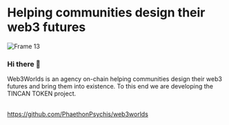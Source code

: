 # Helping communities design their web3 futures

![Frame 13](https://user-images.githubusercontent.com/80890815/171826955-9f7cb0b4-8f26-40f7-b2b0-a2acc7896f1c.png)

### Hi there 👋
Web3Worlds is an agency on-chain helping communities design their web3 futures and bring them into existence. To this end we are developing the TINCAN TOKEN project. <br><br>

https://github.com/PhaethonPsychis/web3worlds

<!--
**PhaethonPsychis/PhaethonPsychis** is a ✨ _special_ ✨ repository because its `README.md` (this file) appears on your GitHub profile.

Here are some ideas to get you started:

- 🔭 I’m currently working on 0XDDRL a Decentralized Design Research Lab
- 🌱 I’m currently learning as much as I can on solidity coding
- 👯 I’m looking to collaborate on 
- 🤔 I’m looking for help with ...
- 💬 Ask me about Urbanism Architecture and Construction on blockchain
- 📫 How to reach me: rndfactory@protonmail.com
- 😄 Pronouns: Hey Phae
- ⚡ Fun fact: We are building a metaverse
-->
